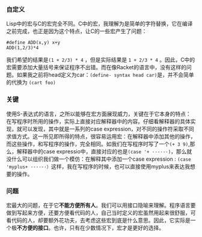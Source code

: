 ### 自定义

Lisp中的宏与C的宏完全不同。C中的宏，我理解为是简单的字符替换，它在编译之前完成，也正是因为这个特点，让C的一些宏产生了问题：

```
#define ADD(x,y) x+y
ADD(1,2/3)*4
```

我们希望的结果是`(1 + 2/3) * 4` ，但是实际结果是 `1 + 2/3 * 4` 。因此，C中的宏需要添加大量括号来保证程序不出错。而在像Racket的语言中，没有这样的问题。如果我之前将head定义为car：`(define- syntax head car)`是，并不会简单的代换为 `(cart foo)`

### 关键

使用S-表达式的语言，之所以能够在宏方面展现威力，关键在于它本身的特点：在写程序时所用的操作，实际上直接对应解释器中的内容。仔细看解释器的具体实现，就可以发现，其中就是一系列的case expression，对不同的操作符采取不同求值方式。这一所见即所得的特点，很容易运用宏：在解释器中添加其他的操作，而这些操作，和写程序的操作，完全相同。如我们在写程序时写了一个`(+ 3 9)`,那么，解释器中的case expressio中，直接对应的也是`(case '+ ······)`，那么就没什么可以组织我们做一个模仿：在解释其中添加一个case expression : `(case  'myplus+ ······）`这样，我在写程序的时候，也可以直接使用myplus来表达我想要的操作。

### 问题

宏最大的问题，在于它**不能方便所有人**。我们可以用接口隐喻来理解。程序语言要做到写起来方便，还要方便看代码的人，自己当时定义的宏虽然用起来很舒服，可看代码的人，却要额外花功夫，去考虑这些宏到底是什么意思。因此，它实际是一个极**不方便的接口**。也许，只有在少数情况下，宏才是更好的选择。

